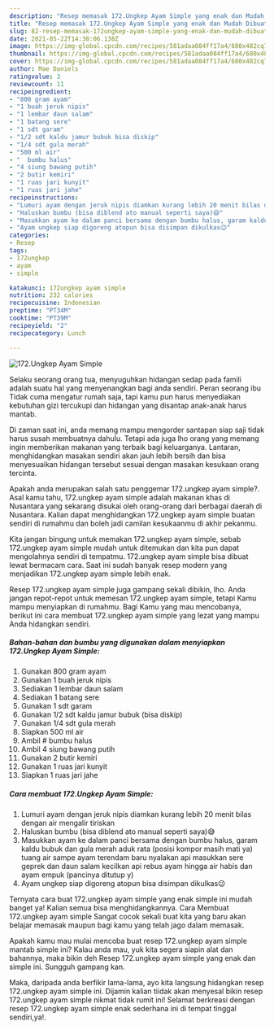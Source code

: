 ```yaml
---
description: "Resep memasak 172.Ungkep Ayam Simple yang enak dan Mudah Dibuat"
title: "Resep memasak 172.Ungkep Ayam Simple yang enak dan Mudah Dibuat"
slug: 82-resep-memasak-172ungkep-ayam-simple-yang-enak-dan-mudah-dibuat
date: 2021-05-22T14:38:06.138Z
image: https://img-global.cpcdn.com/recipes/581adaa084ff17a4/680x482cq70/172ungkep-ayam-simple-foto-resep-utama.jpg
thumbnail: https://img-global.cpcdn.com/recipes/581adaa084ff17a4/680x482cq70/172ungkep-ayam-simple-foto-resep-utama.jpg
cover: https://img-global.cpcdn.com/recipes/581adaa084ff17a4/680x482cq70/172ungkep-ayam-simple-foto-resep-utama.jpg
author: Mae Daniels
ratingvalue: 3
reviewcount: 11
recipeingredient:
- "800 gram ayam"
- "1 buah jeruk nipis"
- "1 lembar daun salam"
- "1 batang sere"
- "1 sdt garam"
- "1/2 sdt kaldu jamur bubuk bisa diskip"
- "1/4 sdt gula merah"
- "500 ml air"
- "  bumbu halus"
- "4 siung bawang putih"
- "2 butir kemiri"
- "1 ruas jari kunyit"
- "1 ruas jari jahe"
recipeinstructions:
- "Lumuri ayam dengan jeruk nipis diamkan kurang lebih 20 menit bilas dengan air mengalir tiriskan"
- "Haluskan bumbu (bisa diblend ato manual seperti saya)😅"
- "Masukkan ayam ke dalam panci bersama dengan bumbu halus, garam kaldu bubuk dan gula merah aduk rata (posisi kompor masih mati ya) tuang air sampe ayam terendam baru nyalakan api masukkan sere geprek dan daun salam kecilkan api rebus ayam hingga air habis dan ayam empuk (pancinya ditutup y)"
- "Ayam ungkep siap digoreng atopun bisa disimpan dikulkas😉"
categories:
- Resep
tags:
- 172ungkep
- ayam
- simple

katakunci: 172ungkep ayam simple 
nutrition: 232 calories
recipecuisine: Indonesian
preptime: "PT34M"
cooktime: "PT39M"
recipeyield: "2"
recipecategory: Lunch

---
```



![172.Ungkep Ayam Simple](https://img-global.cpcdn.com/recipes/581adaa084ff17a4/680x482cq70/172ungkep-ayam-simple-foto-resep-utama.jpg)

Selaku seorang orang tua, menyuguhkan hidangan sedap pada famili adalah suatu hal yang menyenangkan bagi anda sendiri. Peran seorang ibu Tidak cuma mengatur rumah saja, tapi kamu pun harus menyediakan kebutuhan gizi tercukupi dan hidangan yang disantap anak-anak harus mantab.

Di zaman  saat ini, anda memang mampu mengorder santapan siap saji tidak harus susah membuatnya dahulu. Tetapi ada juga lho orang yang memang ingin memberikan makanan yang terbaik bagi keluarganya. Lantaran, menghidangkan masakan sendiri akan jauh lebih bersih dan bisa menyesuaikan hidangan tersebut sesuai dengan masakan kesukaan orang tercinta. 



Apakah anda merupakan salah satu penggemar 172.ungkep ayam simple?. Asal kamu tahu, 172.ungkep ayam simple adalah makanan khas di Nusantara yang sekarang disukai oleh orang-orang dari berbagai daerah di Nusantara. Kalian dapat menghidangkan 172.ungkep ayam simple buatan sendiri di rumahmu dan boleh jadi camilan kesukaanmu di akhir pekanmu.

Kita jangan bingung untuk memakan 172.ungkep ayam simple, sebab 172.ungkep ayam simple mudah untuk ditemukan dan kita pun dapat mengolahnya sendiri di tempatmu. 172.ungkep ayam simple bisa dibuat lewat bermacam cara. Saat ini sudah banyak resep modern yang menjadikan 172.ungkep ayam simple lebih enak.

Resep 172.ungkep ayam simple juga gampang sekali dibikin, lho. Anda jangan repot-repot untuk memesan 172.ungkep ayam simple, tetapi Kamu mampu menyiapkan di rumahmu. Bagi Kamu yang mau mencobanya, berikut ini cara membuat 172.ungkep ayam simple yang lezat yang mampu Anda hidangkan sendiri.

<!--inarticleads1-->

##### Bahan-bahan dan bumbu yang digunakan dalam menyiapkan 172.Ungkep Ayam Simple:

1. Gunakan 800 gram ayam
1. Gunakan 1 buah jeruk nipis
1. Sediakan 1 lembar daun salam
1. Sediakan 1 batang sere
1. Gunakan 1 sdt garam
1. Gunakan 1/2 sdt kaldu jamur bubuk (bisa diskip)
1. Gunakan 1/4 sdt gula merah
1. Siapkan 500 ml air
1. Ambil  # bumbu halus
1. Ambil 4 siung bawang putih
1. Gunakan 2 butir kemiri
1. Gunakan 1 ruas jari kunyit
1. Siapkan 1 ruas jari jahe




<!--inarticleads2-->

##### Cara membuat 172.Ungkep Ayam Simple:

1. Lumuri ayam dengan jeruk nipis diamkan kurang lebih 20 menit bilas dengan air mengalir tiriskan
1. Haluskan bumbu (bisa diblend ato manual seperti saya)😅
1. Masukkan ayam ke dalam panci bersama dengan bumbu halus, garam kaldu bubuk dan gula merah aduk rata (posisi kompor masih mati ya) tuang air sampe ayam terendam baru nyalakan api masukkan sere geprek dan daun salam kecilkan api rebus ayam hingga air habis dan ayam empuk (pancinya ditutup y)
1. Ayam ungkep siap digoreng atopun bisa disimpan dikulkas😉




Ternyata cara buat 172.ungkep ayam simple yang enak simple ini mudah banget ya! Kalian semua bisa menghidangkannya. Cara Membuat 172.ungkep ayam simple Sangat cocok sekali buat kita yang baru akan belajar memasak maupun bagi kamu yang telah jago dalam memasak.

Apakah kamu mau mulai mencoba buat resep 172.ungkep ayam simple mantab simple ini? Kalau anda mau, yuk kita segera siapin alat dan bahannya, maka bikin deh Resep 172.ungkep ayam simple yang enak dan simple ini. Sungguh gampang kan. 

Maka, daripada anda berfikir lama-lama, ayo kita langsung hidangkan resep 172.ungkep ayam simple ini. Dijamin kalian tiidak akan menyesal bikin resep 172.ungkep ayam simple nikmat tidak rumit ini! Selamat berkreasi dengan resep 172.ungkep ayam simple enak sederhana ini di tempat tinggal sendiri,ya!.

